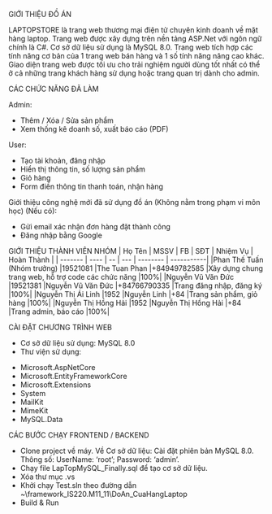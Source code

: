 GIỚI THIỆU ĐỒ ÁN

LAPTOPSTORE là trang web thương mại điện tử chuyên kinh doanh về mặt hàng laptop. Trang web được xây dựng trên nền tảng ASP.Net với ngôn ngữ chính là C#. Cơ sở dữ liệu sử dụng là MySQL 8.0. Trang web tích hợp các tính năng cơ bản của 1 trang web bán hàng và 1 số tính năng nâng cao khác. Giao diện trang web được tối ưu cho trải nghiệm người dùng tốt nhất có thể ở cả những trang khách hàng sử dụng hoặc trang quan trị dành cho admin.

CÁC CHỨC NĂNG ĐÃ LÀM 

Admin:
+ Thêm / Xóa / Sửa sản phẩm
+ Xem thống kê doanh số, xuất báo cáo (PDF)

User:
+ Tạo tài khoản, đăng nhập
+ Hiển thị thông tin, số lượng sản phẩm
+ Giỏ hàng
+  Form điền thông tin thanh toán, nhận hàng

Giới thiệu công nghệ mới đã sử dụng đồ án (Không nằm trong phạm vi môn học) (Nếu có):
+ Gửi email xác nhận đơn hàng đặt thành công
+ Đăng nhập bằng Google

GIỚI THIỆU THÀNH VIÊN NHÓM 
| Họ Tên  | MSSV | FB | SĐT | Nhiệm Vụ | Hoàn Thành |
| ------- | ---- | -- | --- | -------- | -----------|
|Phan Thế Tuấn (Nhóm trưởng)	|19521081	|The Tuan Phan |+84949782585	|Xây dựng chung trang web, hỗ trợ code các chức năng	|100%|
|Nguyễn Vũ Văn Đức	|19521381	|Nguyễn Vũ Văn Đức |+84766790335	|Trang đăng nhập, đăng ký	|100%|
|Nguyễn Thị Ái Linh	|1952	|Nguyễn Linh |+84	|Trang sản phẩm, giỏ hàng	|100%|
|Nguyễn Thị Hồng Hải	|1952	|Nguyễn Thị Hồng Hải |+84	|Trang admin, báo cáo	|100%|

CÀI ĐẶT CHƯƠNG TRÌNH WEB 
- Cơ sở dữ liệu sử dụng: MySQL 8.0
- Thư viện sử dụng:
+ Microsoft.AspNetCore
+ Microsoft.EntityFrameworkCore
+ Microsoft.Extensions
+ System
+ MailKit
+ MimeKit
+ MySQL.Data

CÁC BƯỚC CHẠY FRONTEND / BACKEND
-	Clone project về máy.
Về Cơ sở dữ liệu: Cài đặt phiên bản MySQL 8.0.
Thông số: UserName: ‘root’; Password: ‘admin’.
-	Chạy file LapTopMySQL_Finally.sql để tạo cơ sở dữ liệu.
-	Xóa thư mục .vs 
-	Khởi chạy Test.sln theo đường dẫn ~\framework_IS220.M11_11\DoAn_CuaHangLaptop
-	Build & Run
